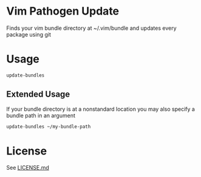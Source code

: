 Vim Pathogen Update
===================

Finds your vim bundle directory at ~/.vim/bundle and updates every package using git

# Usage
```bash
update-bundles
```

## Extended Usage
If your bundle directory is at a nonstandard location you may also specify a bundle path in an argument

```bash
update-bundles ~/my-bundle-path
```

# License
See [LICENSE.md](./LICENSE.md)

